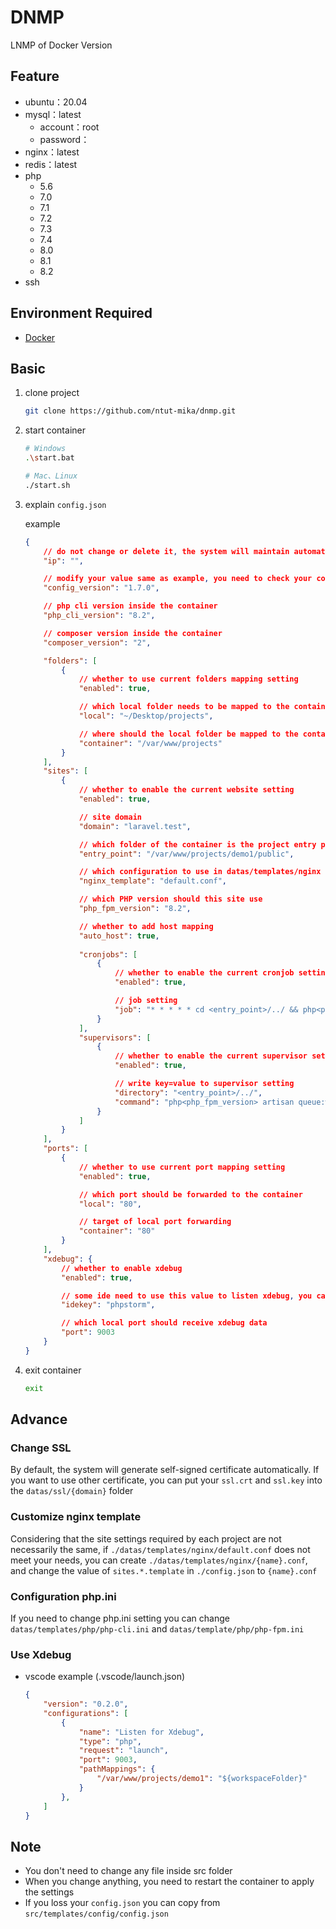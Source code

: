 # DNMP
LNMP of Docker Version

## Feature
- ubuntu：20.04
- mysql：latest
    - account：root
    - password：
- nginx：latest
- redis：latest
- php
    - 5.6
    - 7.0
    - 7.1
    - 7.2
    - 7.3
    - 7.4
    - 8.0
    - 8.1
    - 8.2
- ssh

## Environment Required
- [Docker](https://www.docker.com/)

## Basic
1. clone project
    ```sh
    git clone https://github.com/ntut-mika/dnmp.git
    ```

2. start container
    ```sh
    # Windows
    .\start.bat

    # Mac、Linux
    ./start.sh
    ```

3. explain `config.json`
    
    example
    ```json
    {
        // do not change or delete it, the system will maintain automatically
        "ip": "", 

        // modify your value same as example, you need to check your config.json format is same as example while modifying this value
        "config_version": "1.7.0",

        // php cli version inside the container
        "php_cli_version": "8.2",

        // composer version inside the container
        "composer_version": "2", 

        "folders": [
            {
                // whether to use current folders mapping setting
                "enabled": true,

                // which local folder needs to be mapped to the container
                "local": "~/Desktop/projects",

                // where should the local folder be mapped to the container
                "container": "/var/www/projects"
            }
        ],
        "sites": [
            {
                // whether to enable the current website setting
                "enabled": true,

                // site domain
                "domain": "laravel.test",

                // which folder of the container is the project entry point
                "entry_point": "/var/www/projects/demo1/public",

                // which configuration to use in datas/templates/nginx folder
                "nginx_template": "default.conf",

                // which PHP version should this site use
                "php_fpm_version": "8.2",

                // whether to add host mapping
                "auto_host": true,
                
                "cronjobs": [
                    {
                        // whether to enable the current cronjob setting
                        "enabled": true,

                        // job setting
                        "job": "* * * * * cd <entry_point>/../ && php<php_fpm_version> artisan schedule:run > /dev/null 2>&1"
                    }
                ],
                "supervisors": [
                    {
                        // whether to enable the current supervisor setting
                        "enabled": true,

                        // write key=value to supervisor setting
                        "directory": "<entry_point>/../",
                        "command": "php<php_fpm_version> artisan queue:work"
                    }
                ]
            }
        ],
        "ports": [
            {
                // whether to use current port mapping setting
                "enabled": true,

                // which port should be forwarded to the container
                "local": "80",

                // target of local port forwarding
                "container": "80"
            }
        ],
        "xdebug": {
            // whether to enable xdebug
            "enabled": true,

            // some ide need to use this value to listen xdebug, you can modify this value
            "idekey": "phpstorm",

            // which local port should receive xdebug data
            "port": 9003
        }
    }
    ```

4. exit container
    ```sh
    exit
    ```
## Advance
### Change SSL
By default, the system will generate self-signed certificate automatically. If you want to use other certificate, you can put your `ssl.crt` and `ssl.key` into the `datas/ssl/{domain}` folder

### Customize nginx template
Considering that the site settings required by each project are not necessarily the same, if `./datas/templates/nginx/default.conf` does not meet your needs, you can create `./datas/templates/nginx/{name}.conf`, and change the value of `sites.*.template` in `./config.json` to `{name}.conf`

### Configuration php.ini
If you need to change php.ini setting you can change `datas/templates/php/php-cli.ini` and `datas/template/php/php-fpm.ini`

### Use Xdebug
- vscode example (.vscode/launch.json)
    ```json
    {
        "version": "0.2.0",
        "configurations": [
            {
                "name": "Listen for Xdebug",
                "type": "php",
                "request": "launch",
                "port": 9003,
                "pathMappings": {
                    "/var/www/projects/demo1": "${workspaceFolder}"
                }
            },
        ]
    }
    ```

## Note
- You don't need to change any file inside src folder
- When you change anything, you need to restart the container to apply the settings
- If you loss your `config.json` you can copy from `src/templates/config/config.json`
